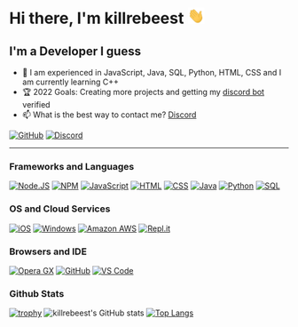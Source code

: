 # Hi there, I'm killrebeest <img width="30px" src="https://github.com/SatYu26/SatYu26/raw/master/Assets/Hi.gif" />

## I'm a Developer I guess

- 🌱 I am experienced in JavaScript, Java, SQL, Python, HTML, CSS and I am currently learning C++
- 🏆 2022 Goals: Creating more projects and getting my [discord bot](https://discord.gg/adfhvTas7u) verified
- 📫 What is the best way to contact me? [Discord](https://discord.com/users/471009727602491405)

[![GitHub](https://img.shields.io/badge/Github-100000?style=for-the-badge&logo=github&logoColor=white)](https://github.com/killrebeest)
[![Discord](https://img.shields.io/badge/Discord-7289DA?style=for-the-badge&logo=discord&logoColor=white)](https://discord.gg/adfhvTas7u)

---

### Frameworks and Languages
[![Node.JS](https://img.shields.io/badge/Node.js-339933?style=for-the-badge&logo=nodedotjs&logoColor=white)](https://nodejs.org)
[![NPM](https://img.shields.io/badge/npm-CB3837?style=for-the-badge&logo=npm&logoColor=white)](https://npmjs.org)
[![JavaScript](https://img.shields.io/badge/JavaScript-F7DF1E?style=for-the-badge&logo=javascript&logoColor=white)](https://javascript.com)
[![HTML](https://img.shields.io/badge/HTML-E34F26?style=for-the-badge&logo=html5&logoColor=white)](https://html.spec.whatwg.org/multipage/)
[![CSS](https://img.shields.io/badge/CSS-1572B6?style=for-the-badge&logo=css3&logoColor=white)](https://w3.org/Style/CSS)
[![Java](https://img.shields.io/badge/JAVA-FF6C37?style=for-the-badge&logo=Java&logoColor=white)](https://java.com)
[![Python](https://img.shields.io/badge/Python-0000FF?&style=for-the-badge&logo=Python&logoColor=white)](https://python.org)
[![SQL](https://img.shields.io/badge/SQLite-003B57?&style=for-the-badge&logo=SQLite&logoColor=white)](https://www.postgresql.org)

### OS and Cloud Services
[![iOS](https://img.shields.io/badge/iOS-000000?style=for-the-badge&logo=iOS&logoColor=white)](https://apple.com)
[![Windows](https://img.shields.io/badge/Windows-0078D6?style=for-the-badge&logo=windows&logoColor=white)](https://microsoft.com/windows)
[![Amazon AWS](https://img.shields.io/badge/AWS-232F3E?style=for-the-badge&logo=AmazonAWS&logoColor=white)](https://aws.amazon.com)
[![Repl.it](https://img.shields.io/badge/replit-667881?style=for-the-badge&logo=replit&logoColor=white)](https://replit.com)

### Browsers and IDE
[![Opera GX](https://img.shields.io/badge/Opera_GX-FF1B2D?style=for-the-badge&logo=Opera&logoColor=white)](https://www.opera.com)
[![GitHub](https://img.shields.io/badge/Github-100000?style=for-the-badge&logo=github&logoColor=white)](https://github.com)
[![VS Code](https://img.shields.io/badge/Visual_Studio_Code-0078D4?style=for-the-badge&logo=visual%20studio%20code&logoColor=white)](https://code.visualstudio.com)

### Github Stats
[![trophy](https://github-profile-trophy.vercel.app/?username=killrebeest&theme=onedark&title=Joined2021,Commit,Followers,Repositories,Stars,PullRequest)](https://github.com/ryo-ma/github-profile-trophy)
![killrebeest's GitHub stats](https://github-readme-stats.vercel.app/api?username=killrebeest&show_icons=true&theme=radical)
[![Top Langs](https://github-readme-stats.vercel.app/api/top-langs/?username=killrebeest)](https://github.com/anuraghazra/github-readme-stats)
